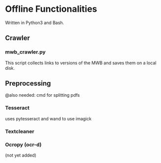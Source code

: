 # Offline Functionalities

Written in Python3 and Bash.


## Crawler

### mwb_crawler.py
This script collects links to versions of the MWB and saves them on a local disk.


## Preprocessing

@also needed: cmd for splitting pdfs

### Tesseract
uses pytesseract and wand to use imagick

### Textcleaner


### Ocropy (ocr-d)

(not yet added)



